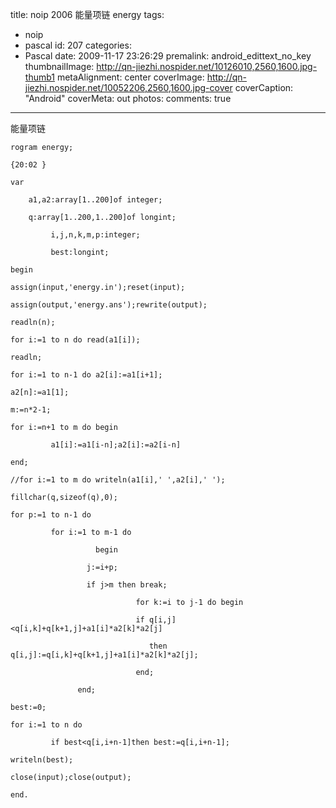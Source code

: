 title: noip 2006 能量项链 energy
tags:
  - noip
  - pascal
id: 207
categories:
  - Pascal
date: 2009-11-17 23:26:29
premalink: android_edittext_no_key
thumbnailImage: http://qn-jiezhi.nospider.net/10126010,2560,1600.jpg-thumb1
metaAlignment: center
coverImage: http://qn-jiezhi.nospider.net/10052206,2560,1600.jpg-cover
coverCaption: "Android"
coverMeta: out
photos:
comments: true
---
<!--more-->
能量项链

```
rogram energy;

{20:02 }

var

    a1,a2:array[1..200]of integer;

    q:array[1..200,1..200]of longint;

         i,j,n,k,m,p:integer;

         best:longint;

begin

assign(input,'energy.in');reset(input);

assign(output,'energy.ans');rewrite(output);

readln(n);

for i:=1 to n do read(a1[i]);

readln;

for i:=1 to n-1 do a2[i]:=a1[i+1];

a2[n]:=a1[1];

m:=n*2-1;

for i:=n+1 to m do begin

         a1[i]:=a1[i-n];a2[i]:=a2[i-n]

end;

//for i:=1 to m do writeln(a1[i],' ',a2[i],' ');

fillchar(q,sizeof(q),0);

for p:=1 to n-1 do

         for i:=1 to m-1 do

                   begin

                 j:=i+p;

                 if j>m then break;

                            for k:=i to j-1 do begin

                            if q[i,j]<q[i,k]+q[k+1,j]+a1[i]*a2[k]*a2[j]

                               then q[i,j]:=q[i,k]+q[k+1,j]+a1[i]*a2[k]*a2[j];

                            end;

               end;

best:=0;

for i:=1 to n do

         if best<q[i,i+n-1]then best:=q[i,i+n-1];

writeln(best);

close(input);close(output);

end.
```